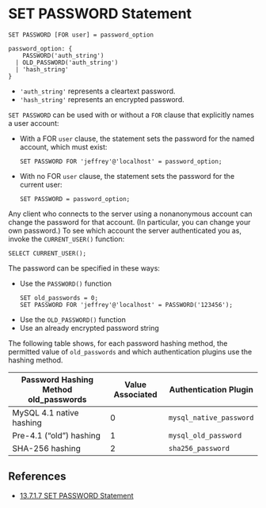 # SET PASSWORD Statement

```
SET PASSWORD [FOR user] = password_option

password_option: {
    PASSWORD('auth_string')
  | OLD_PASSWORD('auth_string')
  | 'hash_string'
}
```

- `'auth_string'` represents a cleartext password.
- `'hash_string'` represents an encrypted password.

`SET PASSWORD` can be used with or without a `FOR` clause that explicitly names a user account:
- With a FOR `user` clause, the statement sets the password for the named account, which must exist:
    ```
    SET PASSWORD FOR 'jeffrey'@'localhost' = password_option;
    ```
- With no FOR `user` clause, the statement sets the password for the current user:
    ```
    SET PASSWORD = password_option;
    ```
Any client who connects to the server using a nonanonymous account can change the password for that account. (In particular, you can change your own password.) To see which account the server authenticated you as, invoke the `CURRENT_USER()` function:
```
SELECT CURRENT_USER();
```

The password can be specified in these ways:
- Use the `PASSWORD()` function
    ```
    SET old_passwords = 0;
    SET PASSWORD FOR 'jeffrey'@'localhost' = PASSWORD('123456');
    ```
- Use the `OLD_PASSWORD()` function
- Use an already encrypted password string

The following table shows, for each password hashing method, the permitted value of `old_passwords` and which authentication plugins use the hashing method.

Password Hashing Method old_passwords | Value Associated | Authentication Plugin
---|---|---
MySQL 4.1 native hashing | 0 | `mysql_native_password`
Pre-4.1 (“old”) hashing | 1 | `mysql_old_password`
SHA-256 hashing | 2 | `sha256_password`

## References
- [13.7.1.7 SET PASSWORD Statement](https://dev.mysql.com/doc/refman/5.6/en/set-password.html)